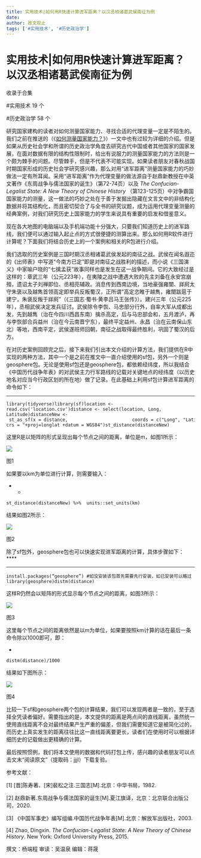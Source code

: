 ```yaml
---
title: 实用技术|如何用R快速计算进军距离？以汉丞相诸葛武侯南征为例
date: 
author: 政文观止
tags: ['#实用技术', '#历史政治学']
---
```

# 实用技术|如何用R快速计算进军距离？以汉丞相诸葛武侯南征为例


收录于合集

#实用技术 19 个

#历史政治学 58 个

研究国家建构的读者对如何测量国家能力、寻找合适的代理变量一定是不陌生的。我们之前在推送的（《[如何测量国家能力？](http://mp.weixin.qq.com/s?__biz=MzI5ODY0MTQ1OA==&mid=2247489485&idx=1&sn=72cc0c938a0ba41c26aec76ee2b28a88&chksm=eca3e690dbd46f860f6ccd34857dd8756ee95e609329a8a2c31a400fb864de74a73b1287afef&scene=21#wechat_redirect)》）一文中也有过较为详细的介绍。但是如果从历史社会学和所谓的历史政治学角度去研究古代中国或者其他国家的国家发展，在面对数据有限的结构性限制时，给出有说服力的测量国家能力的方法则是一个颇为棘手的问题。尽管棘手，但是不代表不可能实现。如果读者朋友对春秋战国时期国家形成的历史社会学研究感兴趣，那么对用“进军距离”测量国家能力的巧妙做法一定有所耳闻。采用“进军距离”作为代理变量的做法源自于赵鼎新教授在中英文著作《东周战争与儒法国家的诞生》（第72-74页）以及
_The Confucian-Legalist State: A New Theory of Chinese History_
（第123-125页）中对争霸国国家能力的测量，这一做法的巧妙之处在于善于发掘出隐藏在文言文中的非结构化数据并将其结构化，而且密切契合了与全书的研究议题，成为运用代理变量测量的经典案例，对我们研究历史上国家能力的学生来说具有重要的启发和借鉴意义。

  

现在各大地图的电脑端以及手机端功能十分强大，只要我们知道历史上的进军路线，我们便可以通过输入起止点的方式很便捷的测算出来。那么如何用R软件进行计算呢？下面我们将结合历史上的一个案例和相关的R包进行介绍。

我们选取的历史案例是三国时期汉丞相诸葛武侯发起的南征之战。武侯在闻名遐迩的《出师表》中写道“今南方已定”即是对南征之战胜利的描述，而小说《三国演义》中家喻户晓的“七擒孟获”故事同样也是发生在这一战争期间。它的大致经过是这样的：章武三年（公元223年），在夷陵之战中遭遇大败的先主刘备在永安宫崩殂，遗诏太子刘禅即位、丞相亮辅政。消息传到西南边境，当地豪强雍闓、牂牁太守朱褒以及越雋首领高定即举兵反叛蜀汉，正所谓“高定恣睢于越雋，雍闓跋扈于建宁，朱褒反叛于牂牁”（《三国志·蜀书·黄李吕马王张传》）。建兴三年（公元225年），丞相武侯决定发兵征讨。武侯除令李恢、马忠部分行外，自率大军从成都出发，先到越雋（治在今四川西昌东南）擒杀高定，后与马忠部会和，五月渡泸，再与李恢部合兵益州（治在今云南晋宁东），最终平定益州、永昌（治在云南保山东北）等地，西南平定，武侯遂班师回朝，南征之战取得最终胜利，巩固了蜀汉的后方。

  

在对历史案例回顾完之后，接下来我们引出本文介绍的计算方法，我们提供在R中实现的两种方法，其中一个是之前在推文中一直介绍使用的sf包，另外一个则是geosphere包。无论是使用sf包还是geosphere包，都依赖经纬度，所以我结合《中国历代战争年表》的对武侯主力行军路线的记载对关键地点的经纬度（以历史地名对应当今行政区划的所在地）做了记录。在此基础上利用sf包计算进军距离的命令如下：

  *   *   *   *   *   *   *   * 

    
    
    library(tidyverse)library(sf)location <- read.csv('location.csv')distance <- select(location, Long, Latitude)distanceNew <- st_as_sf(x = distance,                        coords = c("Long", "Latitude"),                        crs = "+proj=longlat +datum = WGS84")st_distance(distanceNew)

这里R是以矩阵的形式呈现出每个节点之间的距离，单位是m，如图1所示：  

![](/images/112/2.png)

图1

  

如果要以km为单位进行计算，则需要输入：  

  *   * 

    
    
    st_distance(distanceNew) %>%  units::set_units(km)

结果如图2所示：

![](/images/112/3.png)

图2  

  

除了sf包外，geosphere包也可以快速实现进军距离的计算，具体步骤如下： ****

  *   *   * 

    
    
    install.packages(“geosphere”) #如没安装该包首先需要先行安装，如已安装可以略过 library(geosphere)distm(distance)

这样R仍然会以矩阵的形式显示每个节点之间的距离，如图3所示：

![](/images/112/4.png)

图3

  

这里每个节点之间的距离依然是以m为单位，如果要按照km计算的话在最后一条命令除以1000即可，即：

  * 

    
    
    distm(distance)/1000

  

结果如下图所示：

![](/images/112/5.png)

图4

  

比较一下sf和geosphere两个包的计算结果，我们可以发现两者是一致的，至于选择全凭读者偏好。需要指出的是，本文提供的距离是两点间的直线距离，虽然统一使用直线距离不会对最终结果产生严重的偏差，但我们需要知道它是被简化过的，而历史上真实发生的距离往往比这一直线距离要更长，读者们在使用时可以根据详细历史的记载做出更精确的计算。  

最后按照惯例，我们将本文使用的数据和代码打包上传，感兴趣的读者朋友可以点击文末“阅读原文”（提取码：jjjl）下载复验。

  

参考文献：

[1] [晋]陈寿著、[宋]裴松之注.三国志[M].北京：中华书局，1982.

[2] 赵鼎新著.东周战争与儒法国家的诞生[M].夏江旗译，北京：北京联合出版公司，2020.

[3] 《中国军事史》编写组编.中国历代战争年表[M].北京：解放军出版社，2003.

[4] Zhao, Dingxin. _The Confucian-Legalist State: A New Theory of Chinese
History_. New York: Oxford University Press, 2015.  

撰文：杨端程 审读：吴温泉 编辑：蒋晟  

  

  

